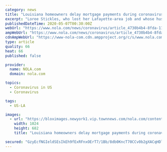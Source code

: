 ```yaml
---
category: news
title: "Louisiana homeowners delay mortgage payments during coronavirus, but debt doesn't go away"
excerpt: "Loree Stickles, who lost her Lafayette-area job and whose husband's hours were drastically cut, sought delayed payments on her mortgage as a precaution amid the coronavirus crisis."
publishedDateTime: 2020-05-07T00:30:00Z
webUrl: "https://www.nola.com/news/coronavirus/article_4730b4b4-8fda-11ea-be8a-ef72eaeea63a.html"
ampWebUrl: "https://www.nola.com/news/coronavirus/article_4730b4b4-8fda-11ea-be8a-ef72eaeea63a.amp.html"
cdnAmpWebUrl: "https://www-nola-com.cdn.ampproject.org/c/s/www.nola.com/news/coronavirus/article_4730b4b4-8fda-11ea-be8a-ef72eaeea63a.amp.html"
type: article
quality: 66
heat: 66
published: false

provider:
  name: NOLA.com
  domain: nola.com

topics:
  - Coronavirus in US
  - Coronavirus

tags:
  - US-LA

images:
  - url: "https://bloximages.newyork1.vip.townnews.com/nola.com/content/tncms/assets/v3/editorial/f/d3/fd33131c-afac-5300-9663-8555f128c41d/5eb1e43d350cc.image.jpg?resize=1024%2C682"
    width: 1024
    height: 682
    title: "Louisiana homeowners delay mortgage payments during coronavirus, but debt doesn't go away"

secured: "GzyEcfNGIeldSEsIkEh9fExRFnxOErT7/1Bb/8db0KncT70CCv0b2gXACqHDl1mB7IZSGEx4MUMBwEFu2i30AszPfSQJNf1ZItKBBjXJ+ARWc/0r0kLjrZ+ilDbc8DsF4PADgPUTrZMqkCi/Xn8NUsA7E4KCgzy4sXf+CGLDbmw+9mdkTl58wcpDuaSAtjO3/CZNw2i1vyIQHEqoqt3I4FrWsNnAX31hAhyMYeUelisCKnzx6f6Chb+EedapoF8eVXz/axI6OUqiR7cF46Qt7qKTMgG+UXDP8y7Z60D6wKsJdPjVzPxeEhpPES1MyMV/8fNnUk0niVQnzc2nlc9TCiuXNAQdLjinLKsfc9M4EGlzusnXIz6Qd5e9tj1Qtsp6eC5IS3u36IA6r/2epD9zj805JlxxGnxIh8QkuCftOISeSgrZG4hN4F/DjxkoEMerpI1zPgHMleLjfDf9iiiclxNZDTTjugHW/r7FpvuD3+A=;ZwytmpLYzmj/l9iHCVwAvw=="
---
```


